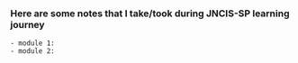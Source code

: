 ### Here are some notes that I take/took during JNCIS-SP learning journey
    - module 1: 
    - module 2:    